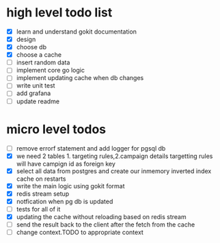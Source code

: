 # high level todo list
- [x] learn and understand gokit documentation
- [x] design
- [x] choose db
- [x] choose a cache
- [ ] insert random data
- [ ] implement core go logic
- [ ] implement updating cache when db changes
- [ ] write unit test
- [ ] add grafana 
- [ ] update readme 

# micro level todos
- [ ] remove errorf statement and add logger for pgsql db
- [x] we need 2 tables 1. targeting rules,2.campaign details targetting rules will have campign id as foreign key
- [x] select all data from postgres and create our inmemory inverted index cache on restarts
- [x] write the main logic using gokit format 
- [x] redis stream setup
- [x] notfication when pg db is updated
- [ ] tests for all of it
- [x] updating the cache without reloading based on redis stream
- [ ] send the result back to the client after the fetch from the cache
- [ ] change context.TODO to appropriate context